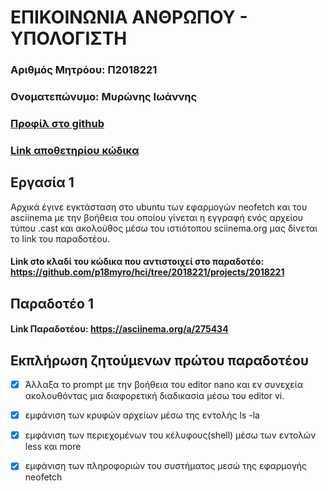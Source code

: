 # ΕΠΙΚΟΙΝΩΝΙΑ ΑΝΘΡΩΠΟΥ - ΥΠΟΛΟΓΙΣΤΗ
### Αριθμός Μητρόου: Π2018221
### Ονοματεπώνυμο: Μυρώνης Ιωάννης
### [Προφίλ στο github](https://github.com/p18myro 'Προφίλ στο github')
### [Link αποθετηρίου κώδικα](https://github.com/p18myro/hci 'Link αποθετηρίου κώδικα')  
 
## Εργασία 1
  Αρχικά έγινε εγκτάσταση στο ubuntu των εφαρμογών neofetch και του asciinema με την βοήθεια του οποίου γίνεται η εγγραφή ενός αρχείου τύπου .cast και ακολούθος μέσω του ιστιότοπου sciinema.org μας δίνεται το link του παραδοτέου.
  
#### Link σto κλαδί του κώδικα που αντιστοιχεί στο παραδοτέο: https://github.com/p18myro/hci/tree/2018221/projects/2018221 
  
## Παραδοτέο 1
 
#### Link Παραδοτέου: https://asciinema.org/a/275434

## Εκπλήρωση ζητούμενων πρώτου παραδοτέου

* [x] Άλλαξα το prompt με την βοήθεια του editor nano και εν συνεχεία ακολουθόντας μια διαφορετική διαδικασία μέσω του editor vi.

* [x] εμφάνιση των κρυφών αρχείων μέσω της εντολής ls -la

* [x] εμφάνιση των περιεχομένων του κέλυφους(shell) μέσω των εντολών less και more

* [x] εμφάνιση των πληροφοριών του συστήματος μεσώ της εφαρμογής neofetch 

 
